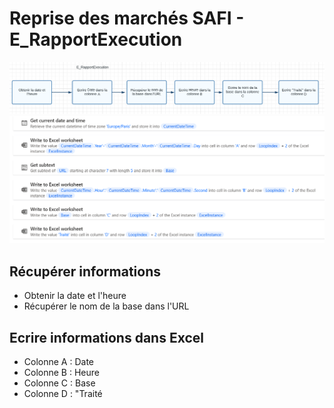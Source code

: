 # Reprise des marchés SAFI - E_RapportExecution

![Reprise Marchés SAFI - E_RapportExecution Diagramme](RepriseMarchesSAFI-E_RapportExecution_Diagramme.png)
![Reprise Marchés SAFI - E_RapportExecution Power Automate](RepriseMarchesSAFI-E_RapportExecution_PowerAutomate.png)


## Récupérer informations

- Obtenir la date et l'heure
- Récupérer le nom de la base dans l'URL

## Ecrire informations dans Excel
- Colonne A : Date
- Colonne B : Heure
- Colonne C : Base
- Colonne D : "Traité